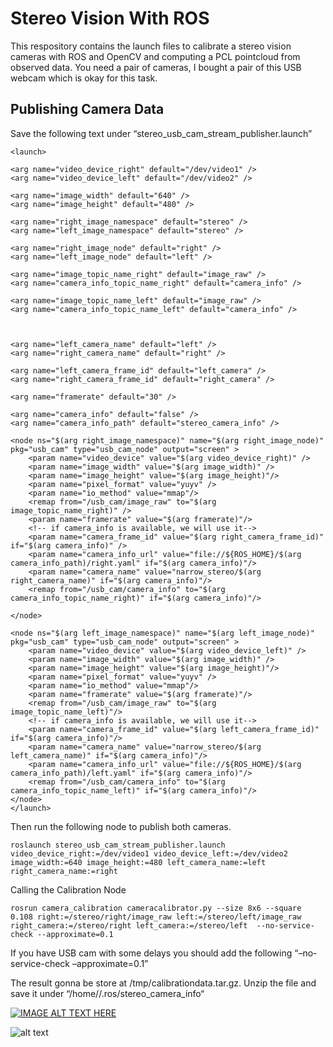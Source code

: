# Stereo Vision With ROS
This respository contains the launch files to calibrate a stereo vision cameras with ROS and OpenCV and computing a PCL pointcloud from observed data. 
You need a pair of cameras, I bought a pair of this USB webcam which is okay for this task.

## Publishing Camera Data
Save the following text under “stereo_usb_cam_stream_publisher.launch”
```
<launch>

<arg name="video_device_right" default="/dev/video1" />
<arg name="video_device_left" default="/dev/video2" />

<arg name="image_width" default="640" />
<arg name="image_height" default="480" />

<arg name="right_image_namespace" default="stereo" />
<arg name="left_image_namespace" default="stereo" />

<arg name="right_image_node" default="right" />
<arg name="left_image_node" default="left" />

<arg name="image_topic_name_right" default="image_raw" />
<arg name="camera_info_topic_name_right" default="camera_info" />

<arg name="image_topic_name_left" default="image_raw" />
<arg name="camera_info_topic_name_left" default="camera_info" />



<arg name="left_camera_name" default="left" />
<arg name="right_camera_name" default="right" />

<arg name="left_camera_frame_id" default="left_camera" />
<arg name="right_camera_frame_id" default="right_camera" />

<arg name="framerate" default="30" />

<arg name="camera_info" default="false" />
<arg name="camera_info_path" default="stereo_camera_info" />
	  
<node ns="$(arg right_image_namespace)" name="$(arg right_image_node)" pkg="usb_cam" type="usb_cam_node" output="screen" >
	<param name="video_device" value="$(arg video_device_right)" />
	<param name="image_width" value="$(arg image_width)" />
	<param name="image_height" value="$(arg image_height)"/>
	<param name="pixel_format" value="yuyv" />
	<param name="io_method" value="mmap"/>
	<remap from="/usb_cam/image_raw" to="$(arg image_topic_name_right)" />
	<param name="framerate" value="$(arg framerate)"/> 
	<!-- if camera_info is available, we will use it-->
	<param name="camera_frame_id" value="$(arg right_camera_frame_id)" if="$(arg camera_info)" /> 
	<param name="camera_info_url" value="file://${ROS_HOME}/$(arg camera_info_path)/right.yaml" if="$(arg camera_info)"/>
	<param name="camera_name" value="narrow_stereo/$(arg right_camera_name)" if="$(arg camera_info)"/> 
	<remap from="/usb_cam/camera_info" to="$(arg camera_info_topic_name_right)" if="$(arg camera_info)"/>

</node>

<node ns="$(arg left_image_namespace)" name="$(arg left_image_node)" pkg="usb_cam" type="usb_cam_node" output="screen" >
	<param name="video_device" value="$(arg video_device_left)" />
	<param name="image_width" value="$(arg image_width)" />
	<param name="image_height" value="$(arg image_height)"/>
	<param name="pixel_format" value="yuyv" />
	<param name="io_method" value="mmap"/>
	<param name="framerate" value="$(arg framerate)"/> 
	<remap from="/usb_cam/image_raw" to="$(arg image_topic_name_left)"/>
	<!-- if camera_info is available, we will use it-->
	<param name="camera_frame_id" value="$(arg left_camera_frame_id)" if="$(arg camera_info)"/> 
	<param name="camera_name" value="narrow_stereo/$(arg left_camera_name)" if="$(arg camera_info)"/> 
	<param name="camera_info_url" value="file://${ROS_HOME}/$(arg camera_info_path)/left.yaml" if="$(arg camera_info)"/> 
	<remap from="/usb_cam/camera_info" to="$(arg camera_info_topic_name_left)" if="$(arg camera_info)"/>
</node>
</launch>
```

Then run the following node to publish both cameras.
```
roslaunch stereo_usb_cam_stream_publisher.launch video_device_right:=/dev/video1 video_device_left:=/dev/video2 image_width:=640 image_height:=480 left_camera_name:=left right_camera_name:=right
```
Calling the Calibration Node
```
rosrun camera_calibration cameracalibrator.py --size 8x6 --square 0.108 right:=/stereo/right/image_raw left:=/stereo/left/image_raw right_camera:=/stereo/right left_camera:=/stereo/left  --no-service-check --approximate=0.1
```

If you have USB cam with some delays you should add the following “–no-service-check –approximate=0.1”


The result gonna be store at /tmp/calibrationdata.tar.gz. Unzip the file and save it under “/home/<username>/.ros/stereo_camera_info“
  
  [![IMAGE ALT TEXT HERE](https://img.youtube.com/vi/omqbmmUX1E/0.jpg)](https://www.youtube.com/watch?v=omqbmmUX1E)




![alt text](https://img.shields.io/badge/license-BSD-blue.svg)

